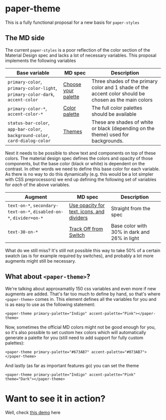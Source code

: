 paper-theme
===
This is a fully functional proposal for a new basis for `paper-styles`

The MD side
---
The current `paper-styles` is a poor reflection of the color section of the Material Design spec and lacks a lot of
 necessary variables. This proposal implements the following variables

| Base variable | MD spec | Description |
| ------------- | ------- | ----------- |
| `primary-color`, `primary-color-light`, `primary-color-dark`, `accent-color` | [Choose your palette](http://www.google.be/design/spec/style/color.html#color-ui-color-application) | Three shades of the primary color and 1 shade of the accent color should be chosen as the main colors |
| `primary-color-*`, `accent-color-*` | [Color palette](http://www.google.be/design/spec/style/color.html#color-color-palette) | The full color palettes should be available |
| `status-bar-color`, `app-bar-color`, `background-color`, `card-dialog-color` | [Themes](http://www.google.be/design/spec/style/color.html#color-themes) | These are shades of white or black (depending on the theme) used for backgrounds.

Next it needs to be possible to show text and components on top of these colors. The material design spec defines the colors and opacity of those components, but the base color (black or white) is dependent on the contrast. In other words we need to define this base color for each variable. As there is no way to do this dynamically (e.g. this would be a lot simpler with CSS preprocessors) we end up defining the following set of variables for *each* of the above variables.

| Augment | MD spec | Description |
| ------- | ------- | ----------- |
| `text-on-*`, `secondary-text-on-*`, `disabled-on-*`, `divider=on-*` | [Use opacity for text, icons, and dividers](http://www.google.be/design/spec/style/color.html#color-ui-color-application) | Straight from the spec |
| `text-30-on-*` | [Track Off from Switch](http://www.google.be/design/spec/components/selection-controls.html#selection-controls-switch) | Base color with 30% in dark and 26% in light |

What do we still miss? It's still not possible this way to take 50% of a certain swatch (as is for example required by switches), and probably a lot more augments might still be necessary.

What about `<paper-theme>`?
---
We're talking about approxamatily 150 css variables and even more if new augments are added. That's far too much to define by hand, so that's where `<paper-theme>` comes in. This element defines all the variables for you and is as easy to use as the following statement:

    <paper-theme primary-palette="Indigo" accent-palette="Pink"></paper-theme>
    
Now, sometimes the official MD colors might not be good enough for you, so it's also possible to set custom hex colors which will automatically generate a palette for you (still need to add support for fully custom palettes):

    <paper-theme primary-palette="#673AB7" accent-palette="#073AB7"></paper-theme>

And lastly (as far as important features go) you can set the theme

    <paper-theme primary-palette="Indigo" accent-palette="Pink" theme="Dark"></paper-theme>
    
Want to see it in action?
===
Well, check [this demo](http://david-mulder.github.io/paper-theme/components/paper-theme/demo/dark.html) here
